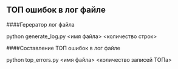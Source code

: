 ## ТОП ошибок в лог файле

####Герератор лог файла

 python generate_log.py <имя файла> <количество строк>

####Составление ТОП ошибок в лог файле

python top_errors.py <имя файла> <количество записей ТОПа>
